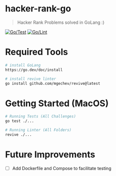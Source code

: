 # hacker-rank-go

> Hacker Rank Problems solved in GoLang :)

[![Go/Test](https://github.com/gugacavalieri/hacker-rank-go/actions/workflows/go-test.yaml/badge.svg)](https://github.com/gugacavalieri/hacker-rank-go/actions/workflows/go-test.yaml)
[![Go/Lint](https://github.com/gugacavalieri/hacker-rank-go/actions/workflows/go-lint.yaml/badge.svg)](https://github.com/gugacavalieri/hacker-rank-go/actions/workflows/go-lint.yaml)


# Required Tools

```bash
# install GoLang
https://go.dev/doc/install

# install revive linter 
go install github.com/mgechev/revive@latest
```

# Getting Started (MacOS)

```bash
# Running Tests (All Challenges)
go test ./...

# Running Linter (All Folders)
revive ./...
```

# Future Improvements

* [ ] Add Dockerfile and Compose to facilitate testing
